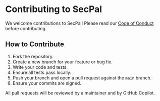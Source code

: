 # Contributing to SecPal

We welcome contributions to SecPal! Please read our [Code of Conduct](CODE_OF_CONDUCT.md) before contributing.

## How to Contribute

1. Fork the repository.
2. Create a new branch for your feature or bug fix.
3. Write your code and tests.
4. Ensure all tests pass locally.
5. Push your branch and open a pull request against the `main` branch.
6. Ensure your commits are signed.

All pull requests will be reviewed by a maintainer and by GitHub Copilot.
